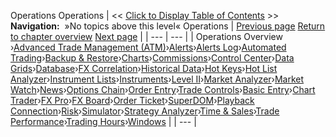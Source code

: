 ﻿
Operations
Operations
| << [Click to Display Table of Contents](operations.md) >> **Navigation:**   »No topics above this level«   Operations | [Previous page](performance_tips2.md) [Return to chapter overview](welcome.md) [Next page](advanced_trade_management_atm.md) |
| --- | --- |
| Operations Overview ›[Advanced Trade Management (ATM)](advanced_trade_management_atm.md)›[Alerts](alerts.md)›[Alerts Log](alerts_log.md)›[Automated Trading](automated_trading.md)›[Backup & Restore](backup__restore.md)›[Charts](charts.md)›[Commissions](understanding_commissions.md)›[Control Center](control_center.md)›[Data Grids](data_grids.md)›[Database](database.md)›[FX Correlation](fx-correlation.md)›[Historical Data](historical_data_manager.md)›[Hot Keys](hot_key_manager.md)›[Hot List Analyzer](hot_list_analyzer.md)›[Instrument Lists](instrument_lists.md)›[Instruments](instruments.md)›[Level II](level_ii.md)›[Market Analyzer](market_analyzer.md)›[Market Watch](market-watch.md)›[News](news.md)›[Options Chain](option-chain.md)›[Order Entry](order_entry.md)›[Trade Controls](trade_controls.md)›[Basic Entry](basic_entry.md)›[Chart Trader](chart_trader.md)›[FX Pro](fx_pro.md)›[FX Board](fx_board.md)›[Order Ticket](order_ticket.md)›[SuperDOM](superdom.md)›[Playback Connection](playback_connection.md)›[Risk](understanding_risks.md)›[Simulator](simulation.md)›[Strategy Analyzer](strategy_analyzer.md)›[Time & Sales](time__sales.md)›[Trade Performance](trade_performance.md)›[Trading Hours](trading_hours.md)›[Windows](window_tabs.md) |
| --- |
